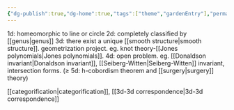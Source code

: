 ```yaml
---
{"dg-publish":true,"dg-home":true,"tags":["theme","gardenEntry"],"permalink":"/low-dimensional topology/","dgPassFrontmatter":true,"created":"2024-11-24T14:36:24.361+01:00","updated":"2025-04-30T12:39:26.229+02:00"}
---
```



1d: homeomorphic to line or circle
2d: completely classified by [[genus\|genus]]
3d: there exist a unique [[smooth structure\|smooth structure]]. geometrization project. eg. knot theory-[[Jones polynomials\|Jones polynomials]]. 
4d: open problem. 
     eg. [[Donaldson invariant\|Donaldson invariant]], [[Seiberg-Witten\|Seiberg-Witten]] invariant, intersection forms.
($\geq$ 5d: h-cobordism theorem and [[surgery\|surgery]] theory)

[[categorification\|categorification]], [[3d-3d correspondence\|3d-3d correspondence]]

